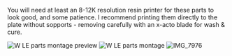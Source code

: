You will need at least an 8-12K resolution resin printer for these parts to look good, and some patience.  I recommend printing them directly to the plate without sopports - removing carefully with an x-acto blade for wash & cure.

![W LE parts montage preview](https://github.com/user-attachments/assets/e39e37b7-41af-4613-9df7-53da9afb5e99)
![W LE parts montage](https://github.com/user-attachments/assets/dfb386fd-e10b-4cc9-a59a-ae92cc9481b5)
![IMG_7976](https://github.com/user-attachments/assets/68aa9b5e-be0f-40ff-9b77-fac70735839d)
